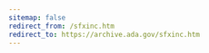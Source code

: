 ```yaml
---
sitemap: false 
redirect_from: /sfxinc.htm 
redirect_to: https://archive.ada.gov/sfxinc.htm 
---
```

